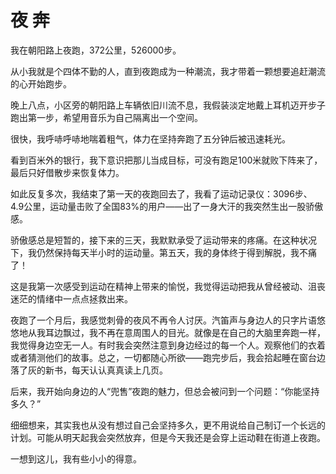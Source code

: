 # 夜 奔

我在朝阳路上夜跑，372公里，526000步。 

从小我就是个四体不勤的人，直到夜跑成为一种潮流，我才带着一颗想要追赶潮流的心开始跑步。 

晚上八点，小区旁的朝阳路上车辆依旧川流不息，我假装淡定地戴上耳机迈开步子跑出第一步，希望用音乐为自己隔离出一个空间。 

很快，我呼哧呼哧地喘着粗气，体力在坚持奔跑了五分钟后被迅速耗光。 

看到百米外的银行，我下意识把那儿当成目标，可没有跑足100米就败下阵来了，最后只好借散步来恢复体力。 

如此反复多次，我结束了第一天的夜跑回去了，我看了运动记录仪：3096步、4.9公里，运动量击败了全国83%的用户——出了一身大汗的我突然生出一股骄傲感。 

骄傲感总是短暂的，接下来的三天，我默默承受了运动带来的疼痛。在这种状况下，我仍然保持每天半小时的运动量。第五天，我的身体终于得到解脱，我不痛了！ 

这是我第一次感受到运动在精神上带来的愉悦，我觉得运动把我从曾经被动、沮丧迷茫的情绪中一点点拯救出来。 

夜跑了一个月后，我感觉刺骨的夜风不再令人讨厌。汽笛声与身边人的只字片语悠悠地从我耳边飘过，我不再在意周围人的目光。就像是在自己的大脑里奔跑一样，我觉得身边空无一人。有时我会突然注意到身边经过的每一个人。观察他们的衣着或者猜测他们的故事。总之，一切都随心所欲——跑完步后，我会拾起睡在窗台边落了灰的新书，每天认认真真读上几页。 

后来，我开始向身边的人“兜售”夜跑的魅力，但总会被问到一个问题：“你能坚持多久？” 

细细想来，其实我也从没有想过自己会坚持多久，更不用说给自己制订一个长远的计划。可能从明天起我会突然放弃，但是今天我还是会穿上运动鞋在街道上夜跑。 

一想到这儿，我有些小小的得意。